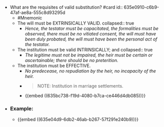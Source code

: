 - What are the requisites of valid substitution? #card
  id:: 635e0910-c6b9-47af-ae8a-555c8d93295d
	- #Mnemonic
	- The will must be EXTRINSICALLY VALID.
	  collapsed:: true
		- *Hence, the testator must be capacitated, the formalities must be observed, there must be no vitiated consent, the will must have been duly probated, the will must have been the
		  personal act of the testator.*
	- The institution must be valid INTRINSICALLY; and
	  collapsed:: true
		- *The legitime must not be impaired, the heir must be certain or ascertainable; there should be no preterition.*
	- The institution must be EFFECTIVE.
		- *No predecease, no repudiation by the heir, no incapacity of the heir.*
		- > NOTE: Institution in marriage settlements.
		- {{embed ((635bc738-f19d-4080-b7ca-ce446d4db085))}}
- ### Example:
	- {{embed ((635e04d9-6db2-46ab-b267-57f291e240b9))}}